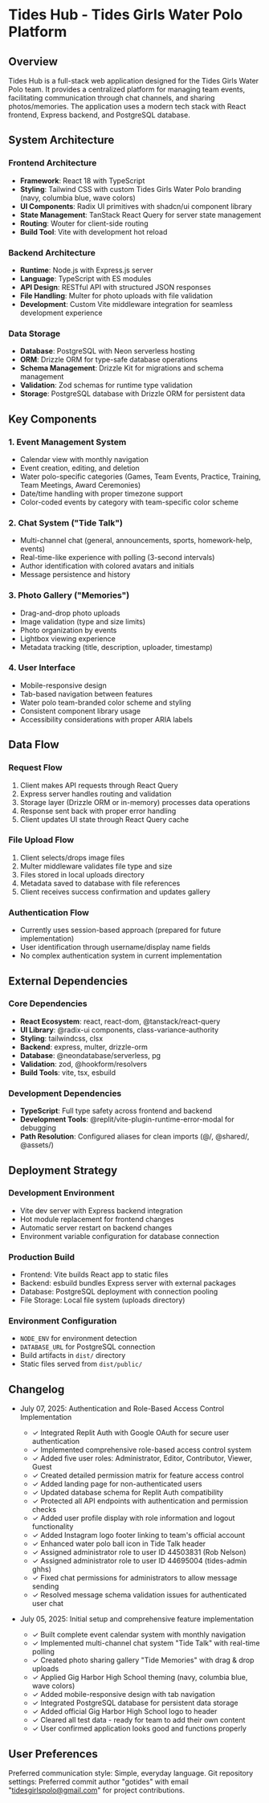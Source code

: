 # Tides Hub - Tides Girls Water Polo Platform

## Overview

Tides Hub is a full-stack web application designed for the Tides Girls Water Polo team. It provides a centralized platform for managing team events, facilitating communication through chat channels, and sharing photos/memories. The application uses a modern tech stack with React frontend, Express backend, and PostgreSQL database.

## System Architecture

### Frontend Architecture
- **Framework**: React 18 with TypeScript
- **Styling**: Tailwind CSS with custom Tides Girls Water Polo branding (navy, columbia blue, wave colors)
- **UI Components**: Radix UI primitives with shadcn/ui component library
- **State Management**: TanStack React Query for server state management
- **Routing**: Wouter for client-side routing
- **Build Tool**: Vite with development hot reload

### Backend Architecture
- **Runtime**: Node.js with Express.js server
- **Language**: TypeScript with ES modules
- **API Design**: RESTful API with structured JSON responses
- **File Handling**: Multer for photo uploads with file validation
- **Development**: Custom Vite middleware integration for seamless development experience

### Data Storage
- **Database**: PostgreSQL with Neon serverless hosting
- **ORM**: Drizzle ORM for type-safe database operations
- **Schema Management**: Drizzle Kit for migrations and schema management
- **Validation**: Zod schemas for runtime type validation
- **Storage**: PostgreSQL database with Drizzle ORM for persistent data

## Key Components

### 1. Event Management System
- Calendar view with monthly navigation
- Event creation, editing, and deletion
- Water polo-specific categories (Games, Team Events, Practice, Training, Team Meetings, Award Ceremonies)
- Date/time handling with proper timezone support
- Color-coded events by category with team-specific color scheme

### 2. Chat System ("Tide Talk")
- Multi-channel chat (general, announcements, sports, homework-help, events)
- Real-time-like experience with polling (3-second intervals)
- Author identification with colored avatars and initials
- Message persistence and history

### 3. Photo Gallery ("Memories")
- Drag-and-drop photo uploads
- Image validation (type and size limits)
- Photo organization by events
- Lightbox viewing experience
- Metadata tracking (title, description, uploader, timestamp)

### 4. User Interface
- Mobile-responsive design
- Tab-based navigation between features
- Water polo team-branded color scheme and styling
- Consistent component library usage
- Accessibility considerations with proper ARIA labels

## Data Flow

### Request Flow
1. Client makes API requests through React Query
2. Express server handles routing and validation
3. Storage layer (Drizzle ORM or in-memory) processes data operations
4. Response sent back with proper error handling
5. Client updates UI state through React Query cache

### File Upload Flow
1. Client selects/drops image files
2. Multer middleware validates file type and size
3. Files stored in local uploads directory
4. Metadata saved to database with file references
5. Client receives success confirmation and updates gallery

### Authentication Flow
- Currently uses session-based approach (prepared for future implementation)
- User identification through username/display name fields
- No complex authentication system in current implementation

## External Dependencies

### Core Dependencies
- **React Ecosystem**: react, react-dom, @tanstack/react-query
- **UI Library**: @radix-ui components, class-variance-authority
- **Styling**: tailwindcss, clsx
- **Backend**: express, multer, drizzle-orm
- **Database**: @neondatabase/serverless, pg
- **Validation**: zod, @hookform/resolvers
- **Build Tools**: vite, tsx, esbuild

### Development Dependencies
- **TypeScript**: Full type safety across frontend and backend
- **Development Tools**: @replit/vite-plugin-runtime-error-modal for debugging
- **Path Resolution**: Configured aliases for clean imports (@/, @shared/, @assets/)

## Deployment Strategy

### Development Environment
- Vite dev server with Express backend integration
- Hot module replacement for frontend changes
- Automatic server restart on backend changes
- Environment variable configuration for database connection

### Production Build
- Frontend: Vite builds React app to static files
- Backend: esbuild bundles Express server with external packages
- Database: PostgreSQL deployment with connection pooling
- File Storage: Local file system (uploads directory)

### Environment Configuration
- `NODE_ENV` for environment detection
- `DATABASE_URL` for PostgreSQL connection
- Build artifacts in `dist/` directory
- Static files served from `dist/public/`

## Changelog
- July 07, 2025: Authentication and Role-Based Access Control Implementation
  - ✓ Integrated Replit Auth with Google OAuth for secure user authentication
  - ✓ Implemented comprehensive role-based access control system
  - ✓ Added five user roles: Administrator, Editor, Contributor, Viewer, Guest
  - ✓ Created detailed permission matrix for feature access control
  - ✓ Added landing page for non-authenticated users
  - ✓ Updated database schema for Replit Auth compatibility
  - ✓ Protected all API endpoints with authentication and permission checks
  - ✓ Added user profile display with role information and logout functionality
  - ✓ Added Instagram logo footer linking to team's official account
  - ✓ Enhanced water polo ball icon in Tide Talk header
  - ✓ Assigned administrator role to user ID 44503831 (Rob Nelson)
  - ✓ Assigned administrator role to user ID 44695004 (tides-admin ghhs)
  - ✓ Fixed chat permissions for administrators to allow message sending
  - ✓ Resolved message schema validation issues for authenticated user chat

- July 05, 2025: Initial setup and comprehensive feature implementation
  - ✓ Built complete event calendar system with monthly navigation
  - ✓ Implemented multi-channel chat system "Tide Talk" with real-time polling
  - ✓ Created photo sharing gallery "Tide Memories" with drag & drop uploads
  - ✓ Applied Gig Harbor High School theming (navy, columbia blue, wave colors)
  - ✓ Added mobile-responsive design with tab navigation
  - ✓ Integrated PostgreSQL database for persistent data storage
  - ✓ Added official Gig Harbor High School logo to header
  - ✓ Cleared all test data - ready for team to add their own content
  - ✓ User confirmed application looks good and functions properly

## User Preferences

Preferred communication style: Simple, everyday language.
Git repository settings: Preferred commit author "gotides" with email "tidesgirlspolo@gmail.com" for project contributions.